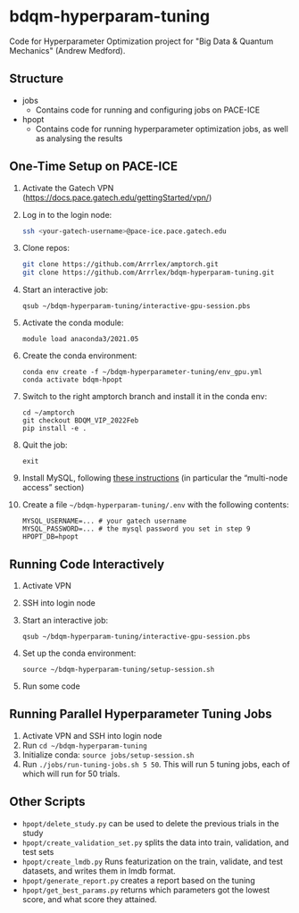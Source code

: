 # bdqm-hyperparam-tuning
Code for Hyperparameter Optimization project for "Big Data &amp; Quantum Mechanics" (Andrew Medford).

## Structure

- jobs
  - Contains code for running and configuring jobs on PACE-ICE
- hpopt
  - Contains code for running hyperparameter optimization jobs, as well as analysing the results

## One-Time Setup on PACE-ICE

1. Activate the Gatech VPN (https://docs.pace.gatech.edu/gettingStarted/vpn/) 
2. Log in to the login node:

    ```bash
    ssh <your-gatech-username>@pace-ice.pace.gatech.edu
    ```

3. Clone repos: 

    ```bash
    git clone https://github.com/Arrrlex/amptorch.git
    git clone https://github.com/Arrrlex/bdqm-hyperparam-tuning.git
    ```

4. Start an interactive job:

    ```
    qsub ~/bdqm-hyperparam-tuning/interactive-gpu-session.pbs
    ```

5. Activate the conda module:

    ```
    module load anaconda3/2021.05
    ```

6. Create the conda environment:

    ```
    conda env create -f ~/bdqm-hyperparameter-tuning/env_gpu.yml
    conda activate bdqm-hpopt
    ```

7. Switch to the right amptorch branch and install it in the conda env:

    ```
    cd ~/amptorch
    git checkout BDQM_VIP_2022Feb
    pip install -e .
    ```

8. Quit the job:

    ```
    exit
    ```

9. Install MySQL, following [these instructions](https://docs.pace.gatech.edu/software/mysql/) (in particular the “multi-node access” section)
10. Create a file `~/bdqm-hyperparam-tuning/.env` with the following contents:

    ```
    MYSQL_USERNAME=... # your gatech username
    MYSQL_PASSWORD=... # the mysql password you set in step 9
    HPOPT_DB=hpopt
    ```

## Running Code Interactively

1. Activate VPN
2. SSH into login node
3. Start an interactive job:

    ```
    qsub ~/bdqm-hyperparam-tuning/interactive-gpu-session.pbs
    ```

4. Set up the conda environment:

    ```
    source ~/bdqm-hyperparam-tuning/setup-session.sh
    ```

5. Run some code

## Running Parallel Hyperparameter Tuning Jobs

1. Activate VPN and SSH into login node
2. Run `cd ~/bdqm-hyperparam-tuning`
3. Initialize conda: `source jobs/setup-session.sh`
4. Run `./jobs/run-tuning-jobs.sh 5 50`. This will run 5 tuning jobs, each of which will run for 50 trials.

## Other Scripts

- `hpopt/delete_study.py` can be used to delete the previous trials in the study
- `hpopt/create_validation_set.py` splits the data into train, validation, and test sets
- `hpopt/create_lmdb.py` Runs featurization on the train, validate, and test datasets, and writes them in lmdb format.
- `hpopt/generate_report.py` creates a report based on the tuning
- `hpopt/get_best_params.py` returns which parameters got the lowest score, and what score they attained.
